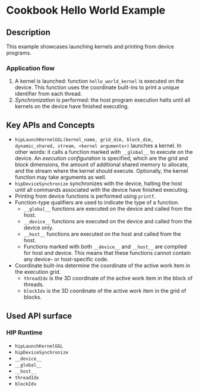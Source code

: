 # Cookbook Hello World Example

## Description
This example showcases launching kernels and printing from device programs.

### Application flow 
1. A kernel is launched: function `hello_world_kernel` is executed on the device. This function uses the coordinate built-ins to print a unique identifier from each thread.
2. _Synchronization_ is performed: the host program execution halts until all kernels on the device have finished executing.

## Key APIs and Concepts
- `hipLaunchKernelGGL(kernel_name, grid_dim, block_dim, dynamic_shared, stream, <kernel arguments>)` launches a kernel. In other words: it calls a function marked with `__global__` to execute on the device. An _execution configuration_ is specified, which are the grid and block dimensions, the amount of additional shared memory to allocate, and the stream where the kernel should execute. Optionally, the kernel function may take arguments as well.
- `hipDeviceSynchronize` synchronizes with the device, halting the host until all commands associated with the device have finished executing.
- Printing from device functions is performed using `printf`.
- Function-type qualifiers are used to indicate the type of a function. 
    - `__global__` functions are executed on the device and called from the host. 
    - `__device__` functions are executed on the device and called from the device only.
    - `__host__` functions are executed on the host and called from the host.
    - Functions marked with both `__device__` and `__host__` are compiled for host and device. This means that these functions cannot contain any device- or host-specific code. 
- Coordinate built-ins determine the coordinate of the active work item in the execution grid. 
    - `threadIdx` is the 3D coordinate of the active work item in the block of threads. 
    - `blockIdx` is the 3D coordinate of the active work item in the grid of blocks.

## Used API surface
### HIP Runtime
- `hipLaunchKernelGGL`
- `hipDeviceSynchronize`
- `__device__`
- `__global__`
- `__host__`
- `threadIdx`
- `blockIdx`
